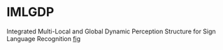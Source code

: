 # IMLGDP
Integrated Multi-Local and Global Dynamic Perception Structure for Sign Language Recognition
[fig](https://github.com/LiangSiyv/IMLGDP/blob/main/fig1.png)
